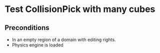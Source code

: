 # Test CollisionPick with many cubes

## Preconditions
- In an empty region of a domain with editing rights.
- Physics engine is loaded